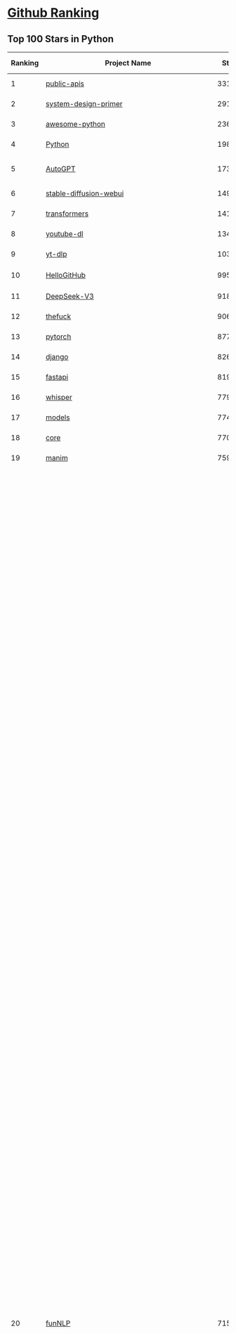 [Github Ranking](../README.md)
==========

## Top 100 Stars in Python

| Ranking | Project Name | Stars | Forks | Language | Open Issues | Description | Last Commit |
| ------- | ------------ | ----- | ----- | -------- | ----------- | ----------- | ----------- |
| 1 | [public-apis](https://github.com/public-apis/public-apis) | 331297 | 35053 | Python | 55 | A collective list of free APIs | 2024-10-31T19:50:02Z |
| 2 | [system-design-primer](https://github.com/donnemartin/system-design-primer) | 291619 | 48447 | Python | 235 | Learn how to design large-scale systems. Prep for the system design interview.  Includes Anki flashcards. | 2024-12-02T01:10:39Z |
| 3 | [awesome-python](https://github.com/vinta/awesome-python) | 236818 | 25393 | Python | 0 | An opinionated list of awesome Python frameworks, libraries, software and resources. | 2024-08-11T17:10:18Z |
| 4 | [Python](https://github.com/TheAlgorithms/Python) | 198279 | 46394 | Python | 63 | All Algorithms implemented in Python | 2025-03-11T14:29:13Z |
| 5 | [AutoGPT](https://github.com/Significant-Gravitas/AutoGPT) | 173240 | 45304 | Python | 180 | AutoGPT is the vision of accessible AI for everyone, to use and to build on. Our mission is to provide the tools, so that you can focus on what matters. | 2025-03-12T03:20:36Z |
| 6 | [stable-diffusion-webui](https://github.com/AUTOMATIC1111/stable-diffusion-webui) | 149251 | 27864 | Python | 2309 | Stable Diffusion web UI | 2025-03-04T16:11:29Z |
| 7 | [transformers](https://github.com/huggingface/transformers) | 141011 | 28244 | Python | 1017 | 🤗 Transformers: State-of-the-art Machine Learning for Pytorch, TensorFlow, and JAX. | 2025-03-11T21:17:56Z |
| 8 | [youtube-dl](https://github.com/ytdl-org/youtube-dl) | 134613 | 10236 | Python | 3689 | Command-line program to download videos from YouTube.com and other video sites | 2025-03-11T02:00:24Z |
| 9 | [yt-dlp](https://github.com/yt-dlp/yt-dlp) | 103778 | 8136 | Python | 1521 | A feature-rich command-line audio/video downloader | 2025-03-07T21:14:38Z |
| 10 | [HelloGitHub](https://github.com/521xueweihan/HelloGitHub) | 99570 | 9832 | Python | 197 | :octocat: 分享 GitHub 上有趣、入门级的开源项目。Share interesting, entry-level open source projects on GitHub. | 2025-03-10T10:04:23Z |
| 11 | [DeepSeek-V3](https://github.com/deepseek-ai/DeepSeek-V3) | 91810 | 14874 | Python | 104 | None | 2025-02-24T03:50:20Z |
| 12 | [thefuck](https://github.com/nvbn/thefuck) | 90692 | 3640 | Python | 277 | Magnificent app which corrects your previous console command. | 2024-07-19T14:56:13Z |
| 13 | [pytorch](https://github.com/pytorch/pytorch) | 87794 | 23572 | Python | 14627 | Tensors and Dynamic neural networks in Python with strong GPU acceleration | 2025-03-12T03:54:07Z |
| 14 | [django](https://github.com/django/django) | 82668 | 32360 | Python | 0 | The Web framework for perfectionists with deadlines. | 2025-03-11T07:02:28Z |
| 15 | [fastapi](https://github.com/fastapi/fastapi) | 81909 | 7069 | Python | 53 | FastAPI framework, high performance, easy to learn, fast to code, ready for production | 2025-03-10T17:28:24Z |
| 16 | [whisper](https://github.com/openai/whisper) | 77926 | 9336 | Python | 0 | Robust Speech Recognition via Large-Scale Weak Supervision | 2025-01-04T20:56:17Z |
| 17 | [models](https://github.com/tensorflow/models) | 77434 | 45662 | Python | 1063 | Models and examples built with TensorFlow | 2025-03-11T19:24:52Z |
| 18 | [core](https://github.com/home-assistant/core) | 77047 | 32841 | Python | 2810 | :house_with_garden: Open source home automation that puts local control and privacy first. | 2025-03-12T03:47:46Z |
| 19 | [manim](https://github.com/3b1b/manim) | 75961 | 6601 | Python | 438 | Animation engine for explanatory math videos | 2025-02-26T15:52:59Z |
| 20 | [funNLP](https://github.com/fighting41love/funNLP) | 71556 | 14731 | Python | 30 | 中英文敏感词、语言检测、中外手机/电话归属地/运营商查询、名字推断性别、手机号抽取、身份证抽取、邮箱抽取、中日文人名库、中文缩写库、拆字词典、词汇情感值、停用词、反动词表、暴恐词表、繁简体转换、英文模拟中文发音、汪峰歌词生成器、职业名称词库、同义词库、反义词库、否定词库、汽车品牌词库、汽车零件词库、连续英文切割、各种中文词向量、公司名字大全、古诗词库、IT词库、财经词库、成语词库、地名词库、历史名人词库、诗词词库、医学词库、饮食词库、法律词库、汽车词库、动物词库、中文聊天语料、中文谣言数据、百度中文问答数据集、句子相似度匹配算法集合、bert资源、文本生成&摘要相关工具、cocoNLP信息抽取工具、国内电话号码正则匹配、清华大学XLORE:中英文跨语言百科知识图谱、清华大学人工智能技术系列报告、自然语言生成、NLU太难了系列、自动对联数据及机器人、用户名黑名单列表、罪名法务名词及分类模型、微信公众号语料、cs224n深度学习自然语言处理课程、中文手写汉字识别、中文自然语言处理 语料/数据集、变量命名神器、分词语料库+代码、任务型对话英文数据集、ASR 语音数据集 + 基于深度学习的中文语音识别系统、笑声检测器、Microsoft多语言数字/单位/如日期时间识别包、中华新华字典数据库及api(包括常用歇后语、成语、词语和汉字)、文档图谱自动生成、SpaCy 中文模型、Common Voice语音识别数据集新版、神经网络关系抽取、基于bert的命名实体识别、关键词(Keyphrase)抽取包pke、基于医疗领域知识图谱的问答系统、基于依存句法与语义角色标注的事件三元组抽取、依存句法分析4万句高质量标注数据、cnocr：用来做中文OCR的Python3包、中文人物关系知识图谱项目、中文nlp竞赛项目及代码汇总、中文字符数据、speech-aligner: 从“人声语音”及其“语言文本”产生音素级别时间对齐标注的工具、AmpliGraph: 知识图谱表示学习(Python)库：知识图谱概念链接预测、Scattertext 文本可视化(python)、语言/知识表示工具：BERT & ERNIE、中文对比英文自然语言处理NLP的区别综述、Synonyms中文近义词工具包、HarvestText领域自适应文本挖掘工具（新词发现-情感分析-实体链接等）、word2word：(Python)方便易用的多语言词-词对集：62种语言/3,564个多语言对、语音识别语料生成工具：从具有音频/字幕的在线视频创建自动语音识别(ASR)语料库、构建医疗实体识别的模型（包含词典和语料标注）、单文档非监督的关键词抽取、Kashgari中使用gpt-2语言模型、开源的金融投资数据提取工具、文本自动摘要库TextTeaser: 仅支持英文、人民日报语料处理工具集、一些关于自然语言的基本模型、基于14W歌曲知识库的问答尝试--功能包括歌词接龙and已知歌词找歌曲以及歌曲歌手歌词三角关系的问答、基于Siamese bilstm模型的相似句子判定模型并提供训练数据集和测试数据集、用Transformer编解码模型实现的根据Hacker News文章标题自动生成评论、用BERT进行序列标记和文本分类的模板代码、LitBank：NLP数据集——支持自然语言处理和计算人文学科任务的100部带标记英文小说语料、百度开源的基准信息抽取系统、虚假新闻数据集、Facebook: LAMA语言模型分析，提供Transformer-XL/BERT/ELMo/GPT预训练语言模型的统一访问接口、CommonsenseQA：面向常识的英文QA挑战、中文知识图谱资料、数据及工具、各大公司内部里大牛分享的技术文档 PDF 或者 PPT、自然语言生成SQL语句（英文）、中文NLP数据增强（EDA）工具、英文NLP数据增强工具 、基于医药知识图谱的智能问答系统、京东商品知识图谱、基于mongodb存储的军事领域知识图谱问答项目、基于远监督的中文关系抽取、语音情感分析、中文ULMFiT-情感分析-文本分类-语料及模型、一个拍照做题程序、世界各国大规模人名库、一个利用有趣中文语料库 qingyun 训练出来的中文聊天机器人、中文聊天机器人seqGAN、省市区镇行政区划数据带拼音标注、教育行业新闻语料库包含自动文摘功能、开放了对话机器人-知识图谱-语义理解-自然语言处理工具及数据、中文知识图谱：基于百度百科中文页面-抽取三元组信息-构建中文知识图谱、masr: 中文语音识别-提供预训练模型-高识别率、Python音频数据增广库、中文全词覆盖BERT及两份阅读理解数据、ConvLab：开源多域端到端对话系统平台、中文自然语言处理数据集、基于最新版本rasa搭建的对话系统、基于TensorFlow和BERT的管道式实体及关系抽取、一个小型的证券知识图谱/知识库、复盘所有NLP比赛的TOP方案、OpenCLaP：多领域开源中文预训练语言模型仓库、UER：基于不同语料+编码器+目标任务的中文预训练模型仓库、中文自然语言处理向量合集、基于金融-司法领域(兼有闲聊性质)的聊天机器人、g2pC：基于上下文的汉语读音自动标记模块、Zincbase 知识图谱构建工具包、诗歌质量评价/细粒度情感诗歌语料库、快速转化「中文数字」和「阿拉伯数字」、百度知道问答语料库、基于知识图谱的问答系统、jieba_fast 加速版的jieba、正则表达式教程、中文阅读理解数据集、基于BERT等最新语言模型的抽取式摘要提取、Python利用深度学习进行文本摘要的综合指南、知识图谱深度学习相关资料整理、维基大规模平行文本语料、StanfordNLP 0.2.0：纯Python版自然语言处理包、NeuralNLP-NeuralClassifier：腾讯开源深度学习文本分类工具、端到端的封闭域对话系统、中文命名实体识别：NeuroNER vs. BertNER、新闻事件线索抽取、2019年百度的三元组抽取比赛：“科学空间队”源码、基于依存句法的开放域文本知识三元组抽取和知识库构建、中文的GPT2训练代码、ML-NLP - 机器学习(Machine Learning)NLP面试中常考到的知识点和代码实现、nlp4han:中文自然语言处理工具集(断句/分词/词性标注/组块/句法分析/语义分析/NER/N元语法/HMM/代词消解/情感分析/拼写检查、XLM：Facebook的跨语言预训练语言模型、用基于BERT的微调和特征提取方法来进行知识图谱百度百科人物词条属性抽取、中文自然语言处理相关的开放任务-数据集-当前最佳结果、CoupletAI - 基于CNN+Bi-LSTM+Attention 的自动对对联系统、抽象知识图谱、MiningZhiDaoQACorpus - 580万百度知道问答数据挖掘项目、brat rapid annotation tool: 序列标注工具、大规模中文知识图谱数据：1.4亿实体、数据增强在机器翻译及其他nlp任务中的应用及效果、allennlp阅读理解:支持多种数据和模型、PDF表格数据提取工具 、 Graphbrain：AI开源软件库和科研工具，目的是促进自动意义提取和文本理解以及知识的探索和推断、简历自动筛选系统、基于命名实体识别的简历自动摘要、中文语言理解测评基准，包括代表性的数据集&基准模型&语料库&排行榜、树洞 OCR 文字识别 、从包含表格的扫描图片中识别表格和文字、语声迁移、Python口语自然语言处理工具集(英文)、 similarity：相似度计算工具包，java编写、海量中文预训练ALBERT模型 、Transformers 2.0 、基于大规模音频数据集Audioset的音频增强 、Poplar：网页版自然语言标注工具、图片文字去除，可用于漫画翻译 、186种语言的数字叫法库、Amazon发布基于知识的人-人开放领域对话数据集 、中文文本纠错模块代码、繁简体转换 、 Python实现的多种文本可读性评价指标、类似于人名/地名/组织机构名的命名体识别数据集 、东南大学《知识图谱》研究生课程(资料)、. 英文拼写检查库 、 wwsearch是企业微信后台自研的全文检索引擎、CHAMELEON：深度学习新闻推荐系统元架构 、 8篇论文梳理BERT相关模型进展与反思、DocSearch：免费文档搜索引擎、 LIDA：轻量交互式对话标注工具 、aili - the fastest in-memory index in the East 东半球最快并发索引 、知识图谱车音工作项目、自然语言生成资源大全 、中日韩分词库mecab的Python接口库、中文文本摘要/关键词提取、汉字字符特征提取器 (featurizer)，提取汉字的特征（发音特征、字形特征）用做深度学习的特征、中文生成任务基准测评 、中文缩写数据集、中文任务基准测评 - 代表性的数据集-基准(预训练)模型-语料库-baseline-工具包-排行榜、PySS3：面向可解释AI的SS3文本分类器机器可视化工具 、中文NLP数据集列表、COPE - 格律诗编辑程序、doccano：基于网页的开源协同多语言文本标注工具 、PreNLP：自然语言预处理库、简单的简历解析器，用来从简历中提取关键信息、用于中文闲聊的GPT2模型：GPT2-chitchat、基于检索聊天机器人多轮响应选择相关资源列表(Leaderboards、Datasets、Papers)、(Colab)抽象文本摘要实现集锦(教程 、词语拼音数据、高效模糊搜索工具、NLP数据增广资源集、微软对话机器人框架 、 GitHub Typo Corpus：大规模GitHub多语言拼写错误/语法错误数据集、TextCluster：短文本聚类预处理模块 Short text cluster、面向语音识别的中文文本规范化、BLINK：最先进的实体链接库、BertPunc：基于BERT的最先进标点修复模型、Tokenizer：快速、可定制的文本词条化库、中文语言理解测评基准，包括代表性的数据集、基准(预训练)模型、语料库、排行榜、spaCy 医学文本挖掘与信息提取 、 NLP任务示例项目代码集、 python拼写检查库、chatbot-list - 行业内关于智能客服、聊天机器人的应用和架构、算法分享和介绍、语音质量评价指标(MOSNet, BSSEval, STOI, PESQ, SRMR)、 用138GB语料训练的法文RoBERTa预训练语言模型 、BERT-NER-Pytorch：三种不同模式的BERT中文NER实验、无道词典 - 有道词典的命令行版本，支持英汉互查和在线查询、2019年NLP亮点回顾、 Chinese medical dialogue data 中文医疗对话数据集 、最好的汉字数字(中文数字)-阿拉伯数字转换工具、 基于百科知识库的中文词语多词义/义项获取与特定句子词语语义消歧、awesome-nlp-sentiment-analysis - 情感分析、情绪原因识别、评价对象和评价词抽取、LineFlow：面向所有深度学习框架的NLP数据高效加载器、中文医学NLP公开资源整理 、MedQuAD：(英文)医学问答数据集、将自然语言数字串解析转换为整数和浮点数、Transfer Learning in Natural Language Processing (NLP) 、面向语音识别的中文/英文发音辞典、Tokenizers：注重性能与多功能性的最先进分词器、CLUENER 细粒度命名实体识别 Fine Grained Named Entity Recognition、 基于BERT的中文命名实体识别、中文谣言数据库、NLP数据集/基准任务大列表、nlp相关的一些论文及代码, 包括主题模型、词向量(Word Embedding)、命名实体识别(NER)、文本分类(Text Classificatin)、文本生成(Text Generation)、文本相似性(Text Similarity)计算等，涉及到各种与nlp相关的算法，基于keras和tensorflow 、Python文本挖掘/NLP实战示例、 Blackstone：面向非结构化法律文本的spaCy pipeline和NLP模型通过同义词替换实现文本“变脸” 、中文 预训练 ELECTREA 模型: 基于对抗学习 pretrain Chinese Model 、albert-chinese-ner - 用预训练语言模型ALBERT做中文NER 、基于GPT2的特定主题文本生成/文本增广、开源预训练语言模型合集、多语言句向量包、编码、标记和实现：一种可控高效的文本生成方法、 英文脏话大列表 、attnvis：GPT2、BERT等transformer语言模型注意力交互可视化、CoVoST：Facebook发布的多语种语音-文本翻译语料库，包括11种语言(法语、德语、荷兰语、俄语、西班牙语、意大利语、土耳其语、波斯语、瑞典语、蒙古语和中文)的语音、文字转录及英文译文、Jiagu自然语言处理工具 - 以BiLSTM等模型为基础，提供知识图谱关系抽取 中文分词 词性标注 命名实体识别 情感分析 新词发现 关键词 文本摘要 文本聚类等功能、用unet实现对文档表格的自动检测，表格重建、NLP事件提取文献资源列表 、 金融领域自然语言处理研究资源大列表、CLUEDatasetSearch - 中英文NLP数据集：搜索所有中文NLP数据集，附常用英文NLP数据集 、medical_NER - 中文医学知识图谱命名实体识别 、(哈佛)讲因果推理的免费书、知识图谱相关学习资料/数据集/工具资源大列表、Forte：灵活强大的自然语言处理pipeline工具集 、Python字符串相似性算法库、PyLaia：面向手写文档分析的深度学习工具包、TextFooler：针对文本分类/推理的对抗文本生成模块、Haystack：灵活、强大的可扩展问答(QA)框架、中文关键短语抽取工具 | 2024-05-10T07:38:24Z |
| 21 | [ComfyUI](https://github.com/comfyanonymous/ComfyUI) | 70600 | 7627 | Python | 2026 | The most powerful and modular diffusion model GUI, api and backend with a graph/nodes interface. | 2025-03-12T00:31:27Z |
| 22 | [devops-exercises](https://github.com/bregman-arie/devops-exercises) | 70112 | 15641 | Python | 32 | Linux, Jenkins, AWS, SRE, Prometheus, Docker, Python, Ansible, Git, Kubernetes, Terraform, OpenStack, SQL, NoSQL, Azure, GCP, DNS, Elastic, Network, Virtualization. DevOps Interview Questions | 2025-01-25T17:57:43Z |
| 23 | [flask](https://github.com/pallets/flask) | 69035 | 16316 | Python | 5 | The Python micro framework for building web applications. | 2025-01-05T17:10:05Z |
| 24 | [screenshot-to-code](https://github.com/abi/screenshot-to-code) | 68968 | 8485 | Python | 96 | Drop in a screenshot and convert it to clean code (HTML/Tailwind/React/Vue) | 2025-02-25T21:04:08Z |
| 25 | [gpt_academic](https://github.com/binary-husky/gpt_academic) | 67854 | 8319 | Python | 248 | 为GPT/GLM等LLM大语言模型提供实用化交互接口，特别优化论文阅读/润色/写作体验，模块化设计，支持自定义快捷按钮&函数插件，支持Python和C++等项目剖析&自译解功能，PDF/LaTex论文翻译&总结功能，支持并行问询多种LLM模型，支持chatglm3等本地模型。接入通义千问, deepseekcoder, 讯飞星火, 文心一言, llama2, rwkv, claude2, moss等。 | 2025-03-10T15:44:57Z |
| 26 | [awesome-machine-learning](https://github.com/josephmisiti/awesome-machine-learning) | 67183 | 14807 | Python | 0 | A curated list of awesome Machine Learning frameworks, libraries and software. | 2025-02-13T13:51:00Z |
| 27 | [d2l-zh](https://github.com/d2l-ai/d2l-zh) | 66860 | 11372 | Python | 0 | 《动手学深度学习》：面向中文读者、能运行、可讨论。中英文版被70多个国家的500多所大学用于教学。 | 2024-07-30T09:32:19Z |
| 28 | [cpython](https://github.com/python/cpython) | 65708 | 31291 | Python | 7210 | The Python programming language | 2025-03-11T23:43:07Z |
| 29 | [ansible](https://github.com/ansible/ansible) | 64281 | 23994 | Python | 545 | Ansible is a radically simple IT automation platform that makes your applications and systems easier to deploy and maintain. Automate everything from code deployment to network configuration to cloud management, in a language that approaches plain English, using SSH, with no agents to install on remote systems. https://docs.ansible.com. | 2025-03-11T22:21:38Z |
| 30 | [PayloadsAllTheThings](https://github.com/swisskyrepo/PayloadsAllTheThings) | 63797 | 15101 | Python | 0 | A list of useful payloads and bypass for Web Application Security and Pentest/CTF | 2025-03-07T11:16:15Z |
| 31 | [gpt4free](https://github.com/xtekky/gpt4free) | 63788 | 13560 | Python | 23 | The official gpt4free repository \| various collection of powerful language models \| o3 and deepseek r1, gpt-4.5 | 2025-03-11T21:16:06Z |
| 32 | [sherlock](https://github.com/sherlock-project/sherlock) | 62941 | 7257 | Python | 84 | Hunt down social media accounts by username across social networks | 2025-02-17T06:07:27Z |
| 33 | [keras](https://github.com/keras-team/keras) | 62679 | 19541 | Python | 223 | Deep Learning for humans | 2025-03-11T17:31:59Z |
| 34 | [scikit-learn](https://github.com/scikit-learn/scikit-learn) | 61386 | 25670 | Python | 1582 | scikit-learn: machine learning in Python | 2025-03-10T21:57:42Z |
| 35 | [new-pac](https://github.com/Alvin9999/new-pac) | 59286 | 9789 | Python | 423 | 翻墙-科学上网、自由上网、免费科学上网、免费翻墙、fanqiang、油管youtube/视频下载、软件、VPN、一键翻墙浏览器，vps一键搭建翻墙服务器脚本/教程，免费shadowsocks/ss/ssr/v2ray/goflyway账号/节点，翻墙梯子，电脑、手机、iOS、安卓、windows、Mac、Linux、路由器翻墙、科学上网、youtube视频下载、youtube油管镜像/免翻墙网站、美区apple id共享账号、翻墙-科学上网-梯子 | 2025-03-12T04:02:16Z |
| 36 | [annotated_deep_learning_paper_implementations](https://github.com/labmlai/annotated_deep_learning_paper_implementations) | 59143 | 5999 | Python | 31 | 🧑‍🏫 60+ Implementations/tutorials of deep learning papers with side-by-side notes 📝; including transformers (original, xl, switch, feedback, vit, ...), optimizers (adam, adabelief, sophia, ...), gans(cyclegan, stylegan2, ...), 🎮 reinforcement learning (ppo, dqn), capsnet, distillation, ... 🧠 | 2024-08-24T09:18:59Z |
| 37 | [open-interpreter](https://github.com/OpenInterpreter/open-interpreter) | 58696 | 5005 | Python | 211 | A natural language interface for computers | 2025-01-24T13:02:04Z |
| 38 | [localstack](https://github.com/localstack/localstack) | 58007 | 4105 | Python | 271 | 💻 A fully functional local AWS cloud stack. Develop and test your cloud & Serverless apps offline | 2025-03-11T22:33:43Z |
| 39 | [llama](https://github.com/meta-llama/llama) | 57838 | 9715 | Python | 423 | Inference code for Llama models | 2025-01-26T21:42:26Z |
| 40 | [private-gpt](https://github.com/zylon-ai/private-gpt) | 55413 | 7423 | Python | 240 | Interact with your documents using the power of GPT, 100% privately, no data leaks | 2024-11-13T19:30:32Z |
| 41 | [you-get](https://github.com/soimort/you-get) | 55280 | 9733 | Python | 0 | :arrow_double_down: Dumb downloader that scrapes the web | 2025-01-04T02:13:08Z |
| 42 | [scrapy](https://github.com/scrapy/scrapy) | 54500 | 10702 | Python | 435 | Scrapy, a fast high-level web crawling & scraping framework for Python. | 2025-03-12T02:20:37Z |
| 43 | [face_recognition](https://github.com/ageitgey/face_recognition) | 54330 | 13567 | Python | 761 | The world's simplest facial recognition api for Python and the command line | 2024-08-21T06:22:36Z |
| 44 | [Real-Time-Voice-Cloning](https://github.com/CorentinJ/Real-Time-Voice-Cloning) | 53694 | 8906 | Python | 199 | Clone a voice in 5 seconds to generate arbitrary speech in real-time | 2024-08-14T19:54:03Z |
| 45 | [faceswap](https://github.com/deepfakes/faceswap) | 53445 | 13349 | Python | 31 | Deepfakes Software For All | 2025-02-26T17:55:37Z |
| 46 | [gpt-engineer](https://github.com/AntonOsika/gpt-engineer) | 53339 | 6977 | Python | 22 | CLI platform to experiment with codegen. Precursor to: https://lovable.dev | 2024-11-17T22:47:32Z |
| 47 | [openpilot](https://github.com/commaai/openpilot) | 52852 | 9527 | Python | 121 | openpilot is an operating system for robotics. Currently, it upgrades the driver assistance system on 275+ supported cars. | 2025-03-12T03:15:57Z |
| 48 | [yolov5](https://github.com/ultralytics/yolov5) | 52828 | 16761 | Python | 210 | YOLOv5 🚀 in PyTorch > ONNX > CoreML > TFLite | 2025-01-30T16:42:48Z |
| 49 | [requests](https://github.com/psf/requests) | 52592 | 9401 | Python | 190 | A simple, yet elegant, HTTP library. | 2025-02-20T18:43:14Z |
| 50 | [hackingtool](https://github.com/Z4nzu/hackingtool) | 51853 | 5590 | Python | 48 | ALL IN ONE Hacking Tool For Hackers | 2025-03-03T15:17:19Z |
| 51 | [MetaGPT](https://github.com/geekan/MetaGPT) | 51813 | 6120 | Python | 52 | 🌟 The Multi-Agent Framework: First AI Software Company, Towards Natural Language Programming | 2025-03-11T16:48:33Z |
| 52 | [rich](https://github.com/Textualize/rich) | 51179 | 1798 | Python | 202 | Rich is a Python library for rich text and beautiful formatting in the terminal. | 2024-12-02T16:01:57Z |
| 53 | [langflow](https://github.com/langflow-ai/langflow) | 51132 | 5615 | Python | 337 | Langflow is a low-code app builder for RAG and multi-agent AI applications. It’s Python-based and agnostic to any model, API, or database. | 2025-03-12T01:20:04Z |
| 54 | [grok-1](https://github.com/xai-org/grok-1) | 50232 | 8367 | Python | 80 | Grok open release | 2024-08-30T04:17:25Z |
| 55 | [OpenHands](https://github.com/All-Hands-AI/OpenHands) | 50156 | 5500 | Python | 245 | 🙌 OpenHands: Code Less, Make More | 2025-03-12T03:45:59Z |
| 56 | [professional-programming](https://github.com/charlax/professional-programming) | 47408 | 3760 | Python | 0 | A collection of learning resources for curious software engineers | 2025-03-08T20:02:34Z |
| 57 | [PaddleOCR](https://github.com/PaddlePaddle/PaddleOCR) | 47216 | 8057 | Python | 34 | Awesome multilingual OCR toolkits based on PaddlePaddle (practical ultra lightweight OCR system, support 80+ languages recognition, provide data annotation and synthesis tools, support training and deployment among server, mobile, embedded and IoT devices) | 2025-03-10T14:10:24Z |
| 58 | [big-list-of-naughty-strings](https://github.com/minimaxir/big-list-of-naughty-strings) | 46992 | 2152 | Python | 69 | The Big List of Naughty Strings is a list of strings which have a high probability of causing issues when used as user-input data. | 2024-04-18T03:26:59Z |
| 59 | [30-Days-Of-Python](https://github.com/Asabeneh/30-Days-Of-Python) | 45020 | 8607 | Python | 50 | 30 days of Python programming challenge is a step-by-step guide to learn the Python programming language in 30 days. This challenge may take more than100 days, follow your own pace.  These videos may help too: https://www.youtube.com/channel/UC7PNRuno1rzYPb1xLa4yktw | 2025-02-11T09:58:01Z |
| 60 | [pandas](https://github.com/pandas-dev/pandas) | 44810 | 18326 | Python | 3621 | Flexible and powerful data analysis / manipulation library for Python, providing labeled data structures similar to R data.frame objects, statistical functions, and much more | 2025-03-12T01:27:23Z |
| 61 | [Deep-Live-Cam](https://github.com/hacksider/Deep-Live-Cam) | 44587 | 6573 | Python | 15 | real time face swap and one-click video deepfake with only a single image | 2025-03-06T06:05:28Z |
| 62 | [LLaMA-Factory](https://github.com/hiyouga/LLaMA-Factory) | 43809 | 5357 | Python | 346 | Unified Efficient Fine-Tuning of 100+ LLMs & VLMs (ACL 2024) | 2025-03-11T16:33:51Z |
| 63 | [Fooocus](https://github.com/lllyasviel/Fooocus) | 43730 | 6603 | Python | 204 | Focus on prompting and generating | 2025-01-24T10:55:35Z |
| 64 | [text-generation-webui](https://github.com/oobabooga/text-generation-webui) | 42839 | 5525 | Python | 209 | A Gradio web UI for Large Language Models with support for multiple inference backends. | 2025-03-10T20:55:49Z |
| 65 | [GPT-SoVITS](https://github.com/RVC-Boss/GPT-SoVITS) | 42142 | 4696 | Python | 729 | 1 min voice data can also be used to train a good TTS model! (few shot voice cloning) | 2025-03-05T10:22:01Z |
| 66 | [browser-use](https://github.com/browser-use/browser-use) | 41611 | 4238 | Python | 300 | Make websites accessible for AI agents | 2025-03-11T06:13:25Z |
| 67 | [autogen](https://github.com/microsoft/autogen) | 41219 | 6131 | Python | 465 | A programming framework for agentic AI 🤖 PyPi: autogen-agentchat Discord: https://aka.ms/autogen-discord Office Hour: https://aka.ms/autogen-officehour | 2025-03-12T02:37:10Z |
| 68 | [odoo](https://github.com/odoo/odoo) | 41201 | 26761 | Python | 3057 | Odoo. Open Source Apps To Grow Your Business. | 2025-03-12T03:27:29Z |
| 69 | [vllm](https://github.com/vllm-project/vllm) | 41139 | 6200 | Python | 1415 | A high-throughput and memory-efficient inference and serving engine for LLMs | 2025-03-12T03:33:27Z |
| 70 | [python-patterns](https://github.com/faif/python-patterns) | 41051 | 6956 | Python | 10 | A collection of design patterns/idioms in Python | 2024-09-05T20:53:59Z |
| 71 | [ChatGLM-6B](https://github.com/THUDM/ChatGLM-6B) | 41025 | 5230 | Python | 556 | ChatGLM-6B: An Open Bilingual Dialogue Language Model \| 开源双语对话语言模型 | 2024-06-27T04:05:25Z |
| 72 | [ColossalAI](https://github.com/hpcaitech/ColossalAI) | 40576 | 4478 | Python | 418 | Making large AI models cheaper, faster and more accessible | 2025-03-11T08:17:09Z |
| 73 | [stablediffusion](https://github.com/Stability-AI/stablediffusion) | 40425 | 5174 | Python | 244 | High-Resolution Image Synthesis with Latent Diffusion Models | 2024-10-10T21:28:57Z |
| 74 | [diagrams](https://github.com/mingrammer/diagrams) | 40384 | 2596 | Python | 305 | :art: Diagram as Code for prototyping cloud system architectures | 2025-03-11T07:40:46Z |
| 75 | [ailearning](https://github.com/apachecn/ailearning) | 40294 | 11518 | Python | 2 | AiLearning：数据分析+机器学习实战+线性代数+PyTorch+NLTK+TF2 | 2024-11-12T16:21:55Z |
| 76 | [sentry](https://github.com/getsentry/sentry) | 40241 | 4281 | Python | 2144 | Developer-first error tracking and performance monitoring | 2025-03-12T03:53:47Z |
| 77 | [nanoGPT](https://github.com/karpathy/nanoGPT) | 39991 | 6563 | Python | 220 | The simplest, fastest repository for training/finetuning medium-sized GPTs. | 2024-12-09T23:53:04Z |
| 78 | [black](https://github.com/psf/black) | 39902 | 2555 | Python | 333 | The uncompromising Python code formatter | 2025-03-06T02:26:01Z |
| 79 | [markitdown](https://github.com/microsoft/markitdown) | 39896 | 1858 | Python | 145 | Python tool for converting files and office documents to Markdown. | 2025-03-11T20:16:35Z |
| 80 | [llama_index](https://github.com/run-llama/llama_index) | 39850 | 5679 | Python | 694 | LlamaIndex is the leading framework for building LLM-powered agents over your data. | 2025-03-11T14:15:25Z |
| 81 | [airflow](https://github.com/apache/airflow) | 39115 | 14782 | Python | 1134 | Apache Airflow - A platform to programmatically author, schedule, and monitor workflows | 2025-03-12T02:08:01Z |
| 82 | [cheat.sh](https://github.com/chubin/cheat.sh) | 39074 | 1808 | Python | 120 | the only cheat sheet you need | 2025-02-01T13:32:00Z |
| 83 | [Deep-Learning-Papers-Reading-Roadmap](https://github.com/floodsung/Deep-Learning-Papers-Reading-Roadmap) | 38833 | 7348 | Python | 50 | Deep Learning papers reading roadmap for anyone who are eager to learn this amazing tech! | 2022-11-27T13:18:32Z |
| 84 | [bert](https://github.com/google-research/bert) | 38805 | 9671 | Python | 791 | TensorFlow code and pre-trained models for BERT | 2024-07-23T23:39:41Z |
| 85 | [TTS](https://github.com/coqui-ai/TTS) | 38352 | 4806 | Python | 11 | 🐸💬 - a deep learning toolkit for Text-to-Speech, battle-tested in research and production | 2024-08-16T12:07:14Z |
| 86 | [mitmproxy](https://github.com/mitmproxy/mitmproxy) | 38306 | 4131 | Python | 325 | An interactive TLS-capable intercepting HTTP proxy for penetration testers and software developers. | 2025-03-11T21:23:25Z |
| 87 | [streamlit](https://github.com/streamlit/streamlit) | 38094 | 3306 | Python | 969 | Streamlit — A faster way to build and share data apps. | 2025-03-12T01:26:19Z |
| 88 | [FastChat](https://github.com/lm-sys/FastChat) | 38082 | 4653 | Python | 802 | An open platform for training, serving, and evaluating large language models. Release repo for Vicuna and Chatbot Arena. | 2025-03-01T06:43:01Z |
| 89 | [WeChatMsg](https://github.com/LC044/WeChatMsg) | 37965 | 3912 | Python | 59 | 提取微信聊天记录，将其导出成HTML、Word、Excel文档永久保存，对聊天记录进行分析生成年度聊天报告，用聊天数据训练专属于个人的AI聊天助手 | 2025-03-11T09:59:23Z |
| 90 | [ultralytics](https://github.com/ultralytics/ultralytics) | 37775 | 7332 | Python | 551 | Ultralytics YOLO11 🚀 | 2025-03-12T03:19:07Z |
| 91 | [quivr](https://github.com/QuivrHQ/quivr) | 37515 | 3636 | Python | 27 | Opiniated RAG for integrating GenAI in your apps 🧠   Focus on your product rather than the RAG. Easy integration in existing products with customisation!  Any LLM: GPT4, Groq, Llama. Any Vectorstore: PGVector, Faiss. Any Files. Anyway you want.  | 2025-03-11T16:05:53Z |
| 92 | [DeepSpeed](https://github.com/deepspeedai/DeepSpeed) | 37336 | 4290 | Python | 1015 | DeepSpeed is a deep learning optimization library that makes distributed training and inference easy, efficient, and effective. | 2025-03-11T23:26:11Z |
| 93 | [Open-Assistant](https://github.com/LAION-AI/Open-Assistant) | 37248 | 3262 | Python | 226 | OpenAssistant is a chat-based assistant that understands tasks, can interact with third-party systems, and retrieve information dynamically to do so. | 2024-08-17T01:55:35Z |
| 94 | [freqtrade](https://github.com/freqtrade/freqtrade) | 37164 | 7311 | Python | 34 | Free, open source crypto trading bot | 2025-03-11T19:45:41Z |
| 95 | [python-cheatsheet](https://github.com/gto76/python-cheatsheet) | 36957 | 6581 | Python | 5 | Comprehensive Python Cheatsheet | 2025-03-09T23:23:51Z |
| 96 | [interview_internal_reference](https://github.com/0voice/interview_internal_reference) | 36832 | 9462 | Python | 28 | 2023年最新总结，阿里，腾讯，百度，美团，头条等技术面试题目，以及答案，专家出题人分析汇总。 | 2024-05-20T12:04:02Z |
| 97 | [gradio](https://github.com/gradio-app/gradio) | 36734 | 2786 | Python | 456 | Build and share delightful machine learning apps, all in Python. 🌟 Star to support our work! | 2025-03-12T03:34:08Z |
| 98 | [OpenBB](https://github.com/OpenBB-finance/OpenBB) | 36707 | 3326 | Python | 37 | Investment Research for Everyone, Everywhere. | 2025-03-11T21:17:11Z |
| 99 | [GFPGAN](https://github.com/TencentARC/GFPGAN) | 36416 | 6041 | Python | 355 | GFPGAN aims at developing Practical Algorithms for Real-world Face Restoration. | 2024-07-26T18:44:02Z |
| 100 | [wtfpython](https://github.com/satwikkansal/wtfpython) | 36068 | 2666 | Python | 64 | What the f*ck Python? 😱 | 2025-03-06T07:35:23Z |

